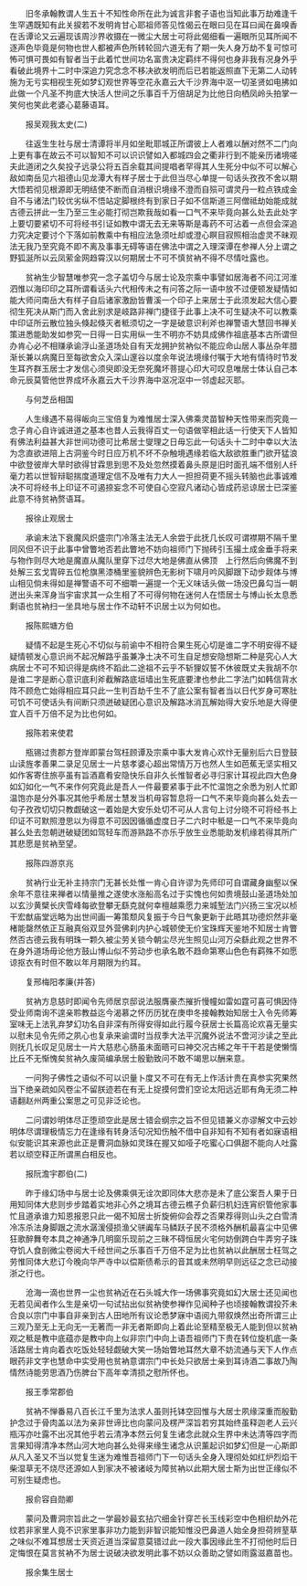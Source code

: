 <!-- { "loadSidebar": true } -->
　　旧冬承翰教谓人生五十不知性命所在此为诚言非套子语也当知此事万劫难逢千生罕遇既知有此关捩若不发明肯甘心耶祖师答见性偈云在眼曰见在耳曰闻在鼻嗅香在舌谭论又云遍现该周沙界收摄在一微尘大居士可将此偈细看一遍眼所见耳所闻不逐声色毕竟是何物也世人都被声色所转轮回六道无有了期一失人身万劫不复可惊可怖可惧可畏如有智者当于此着忙世间功名富贵决定羁绊不得何也身非我有况身外乎看破此境界十二时中深追力究念念不移决欲发明而后已若能返照直下无第二人动转施为无亏实相视生死如梦幻观世界等空花永嘉云大千沙界海中沤一切圣贤如电拂如此做一个凡圣不拘底大快活人世间之乐事百千万倍胡足为比他日向栖凤岭头拍掌一笑何也笑此老婆心葛藤语耳。

　　报吴观我太史(二)

　　往返生生社与居士清谭将半月如坐毗耶城正所谓彼上人者难以酬对然不二门向上更有事在故云不可以智知不可以识识譬如入都城四会之衢非行到不能亲历诸境嗟夫此道闭之久矣投子远录公将五百余载其间提唱者罕得其人生死分中似不可以解心敌如南岳见六祖德山见龙潭大有样子居士于此但当尽心单提一句话头孜孜不舍以期大悟若彻见根源即无明结使不断而自消根识境缘不澄而自殒可谓灵丹一粒点铁成金自不与诸法门较优劣纵不悟站定脚根终有到家日子如不信斯道三阿僧祗劫始能成就古德云拼此一生乃至三生必能打彻岂欺我哉如看一口气不来毕竟向甚么处去此处字上要切要紧切不可将经书引证如教中谓无去无来等斯是毒药不可沾着一点但会深追力究决定要讨个下落如前教乘中有相应法急须吐却或澄心瞑目寂照相治虚灵不昧观法无我乃至究竟不即不离及事事无碍等语在佛法中谓之入理深谭在参禅人分上谓之野狐涎所以云凤萦金网趋霄汉以何期居士不可不慎贫衲不得不尽情吐露也。

　　贫衲生少智慧唯参究一念子盖切今与居士论及宗乘中事譬如居海者不问江河淮泗惟以海印印之耳所谓看话头六代相传未之有问答之际一语中放不过便顿发疑情如能大师问南岳大有样子自后诸家激励皆曹溪一个印子上来居士于此须发起大信心要彻生死决从斯门而入舍此别求是岐路非禅门捷径于此事上决不可生疑决不可以教乘中印证所云散位独头倏起倏灭者秪须切之一字是破意识利斧也禅警语大慧回书禅关策进悉能助发如参究一日得一日实用纵一生不明亦不妨具成佛作祖底基本古所谓但办肯心必不相赚承谕浮山圣道场处自有天龙拥护贫衲似不能应命山居人事丛杂年腊渐长兼以病魔日至每欲舍众入深山邃谷以度余年说法境缘付嘱于大地有情待时节发生耳齐群玉居士才发信心须臾即没无奈死魔坏菩提心印大可叹息唯居士体认自己本命元辰莫管他世界成坏永嘉云大千沙界海中沤况沤中一邻虚起灭耶。

　　与何芝岳相国

　　人生缘遇不易得皈向三宝倍复为难惟居士深入佛乘灵苗智种天性带来而究竟一念子肯心自许诚进道之基本也昔人云我得百丈一句语做宰相此话一行使天下人皆知有佛法利益甚大非世间功德可比希居士燮理之日毋忘此一句话头十二时中幸以大法为念直欲进陪上古洞鉴今时日应万机不坏不杂触境遇缘若临大敌欲胜重门欲开猛浪中欲登彼岸大旱时欲得甘霖思到思不及处忽然摸着鼻头原是旧时面孔端不借别人纤毫力若以世智辩聪揣度道理定信不及唯有力大人一担担荷更不摇头转脑也此事诚难决不可将经书上印证不可遏捺妄念不可使自心空寂凡诸动心皆成药忌谅居士已深鉴此意不待贫衲赘语耳。

　　报徐止观居士

　　承谕末法下衰魔风炽盛宗门冷落主法无人余尝于此抚几长叹可谓襟期不隔千里同风但不识于此事中曾瞥地否若此瞥地不妨向祖师门下抛砖引玉撮土成金垂手将来与物作则尽大地是魔直从魔队里穿下过尽大地是佛直从佛顶　上行然后向佛魔不到处解三玄戈胄碎五位枪旗黑漆桶里鉴貌辨色无影树下啸月吟风脚跟下动步觌体与博山相见倘未得如是禅警语不可不细嚼一遍提一个无义味话头做一场没巴鼻勾当一朝迸出头来浑身当宇宙求其一众生相了不可得何物在迷何人在悟居士与博山长太息悉剩语也贫衲扫一坐具地与居士作不动轩不识居士以为何如也。

　　报陈熙塘方伯

　　疑情不起是生死心不切似与前谕中不相符合果生死心切是谁二字不明安得不疑疑情顿发心意识尚不起况解路乎虽兼净土决不可生自足想安隐想斯二种是究心人大病居士不可不知识得是病终不蹈此二途祖不云乎不斩狸奴誓不休彼既丈夫我胡不尔是谁二字是断心意识底利斧截解路底垣墙出生死底要津也参此二字法门如韩信背水阵不顾危亡始得相应耳只此一生判百劫千生不了底公案有智者当以日代岁身可寒肚可饥不可使话头有间断只须迸破疑团心意识及解路冰消瓦解始得大安乐地是大得便宜人百千万倍不足为比也何如。

　　报陈若来使君

　　瓶锡过贵郡方登岸即蒙台驾枉顾谭及宗乘中事大发肯心欢忭无量别后六日登鼓山读旌孝善果二录足见居士一片慈孝婆心超出常情万万也然人生如芭蕉无坚实相又如作客寄住旅亭虽有旨酒嘉肴安隐快乐自非久长惟智者必寻归家计耳视此四大色身如幻如化一气不来作何究竟此是吾人一件最要紧事于此不忙温饱之余悉为别人忙即温饱亦是分外事况其他乎希居士慧发当机毋容暂息将一口气不来毕竟向甚么处去一句子孜孜切切只教觑破这一着始是大安乐处切不可从人言句上讨分晓不可将经书上印证不可默照澄思以为得意不可因因循循虚度日子二六时中秪是一口气不来毕竟向甚么处去忽朝迸破疑团如驾轻车而游熟路不亦乐乎放生业悉能助发机缘若得其所广其悲愿是贫衲至望。

　　报陈四游京兆

　　贫衲行业无补主持宗门无甚长处惟一肯心自许谬为先师印可自谓藏身幽壑以保余年不意往来禅者以情量推之遂使水涨船高名过于实愧也何如贵境鼓山圣道场处加以玄沙黄檗长庆雪峰每欲登攀无繇克就何幸檀越乘愿力来城堑法门兴扬三宝况以桢干宏猷庙堂远略为出世间画一筹策颓风复振于今日气象更新于此晤其功德炽然非毫楮能罄然依正互融真俗双显外营佛刹内护心城顿使无价宝珠辉天鉴地不知居士肯瞥然否古德云我有明珠一颗久被尘劳关锁今朝尘尽光生照见山河万朵繇此观之世界不在身外道场毋论他方鼓山博山似不劳动步也承名敢不趋命第寒山色色有羁殊不如愿谅抠衣有时但不敢以年月期限为约耳。

　　复邢梅阳孝廉(并答)

　　贫衲方息慈时即闻令先师居京邸说法服膺豪杰摧折慢幢如雷如霆可喜可惧因侍受业师南询不遑亲聆教益迄今渴慕之怀历历犹在庚申冬接翰教始知居士入令先师筹室味无上法乳弃梦幻功名自非深有所得安得如此行履今获居士长篇高论欢喜无量实以慰未见令先师之夙心也复承来谕谓时当叔季大法平沉魔外说法不啻河沙读之至此则抚几长叹足见居士一片大慈悲心肠虽未面晤可曰神交况古稀之年干干若是使懒惰比丘不无惭愧矣贫衲久废简编承居士殷勤致问不敢不竭思以酬来意。

　　一问狗子佛性之语似不可以识量卜度又不可在有无上作活计贵在真参实究果然当下绝亲疏如风卷尘不留朕迹若在有无上捉摸何啻扪空论太阳远近耶有角无须二种语翻赵州两重公案思之可见非泛论也。

　　二问谓妙明体尽正堕顽空此是居士错会纲宗之旨不但见错兼义亦谬解文中云妙明体尽谓理极情忘力在逢缘有转身活句况知伤触不借中自非知有不知有者如寐语相似安能识其来源也此正是曹洞血脉如灵珠在握又如哑子吃蜜心口俱甜不能向人吐露若以顽空释正所谓黑白相反也。

　　报阮澹宇郡伯(二)

　　昨于缘幻场中与居士论及佛乘俱无诠次即同体大悲亦是未了底公案吾人果于日用知同体大悲则步步踏着实地非心外之境耳古德云樵子负薪归机妇连宵织管他家事忙且道承谁力知恩报恩只此一偈不知居士折旋俯仰会荐之否果荐得则山头之白雪清冷冻杀法身脚跟之流水潺湲侵损渔父骈阗车马鳞跃子民不须格外酬机最喜尘中见佛狂歌醉舞夸本具之神通净几明窗乐现前之三昧不碍恒居火宅何妨倒跨白牛弄穷子珠夺饥人食剖微尘卷阅大千经世间之乐事百千万倍不足为比也贫衲以此酬居士枉驾之劳惟同体大悲订今晚向华严寺中以偿斯债希示的音其或未然明早则远征之念已动接浙之行也。

　　沧海一滴也世界一尘也贫衲近在石头城大作一场佛事究竟如幻大居士还见闻也无若见闻者作么生是亲切一句试拈出似贫衲使参禅作见闻种子也顷接翰教谓投芥未合良以宗门中事自非亲到古人田地所有议论悉梦寐中语阅九带叙焕然出奇所谓三止三观乃至无上无向无一无著而一非无者斯即向上着此论至精至极无人能到但以贫衲观之秪是教中底蕴亦是教中向上似非宗门中向上语吾祖师门下贵在转位旋机底一条活路居士肯向着衣吃饭处轻轻觑破大笑一场始瞥地耳然大章不妨流通与天下人作点眼药非文字也慧命中实受用也贫衲意谓宗门中长处只欲居士亲到耳诗酒二事故乃陶情然诗能劳思酒乃伤脾台下高年幸清损之慰所怀也。

　　报王季常郡伯

　　贫衲不惮番易八百长江千里为法求人虽则托钵空回惟与大居士夙缘深重而殷勤护念过于骨肉盖以法为亲非世谛比也向蒙问及楞严深旨若穷其始终虽释迦老人云兴瓶泻亦吐露不出况其他乎若云清净本然云何复生诸念此就众生界中未达清等四字而言果知得清净本然山河大地向甚么处得来缘生诸念从识薰起识如梦幻但是一心斯即从凡入圣又不当以觉复生迷为难惟吾祖师门下一句话头全身入理彻处如红炉烈焰干柴湿草无不烧尽还源如人到家决不被诸岐为障贫衲以此期大居士斯为出世正缘似不可别生疑虑也。

　　报俞容自勋卿

　　蒙问及曹洞宗旨此之一学最妙最玄拈穴细金针穿芒长玉线彩空中色相织劫外花纹若非家里人竟不识家里事非功力能到非智识能知惟没巴鼻道人始全身担荷辨荎草之味似不难耳想居士天资近道当深留意莫错过此一段大事因缘此生不打彻他时后日定悔恨在莫言贫衲不为居士说破决欲发明此事不妨以众善助之譬如雨露滋嘉苗也。

　　报余集生居士

